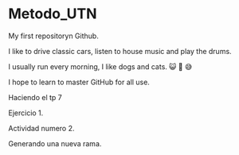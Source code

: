 # Metodo_UTN

My first repositoryn Github.

I like to drive classic cars, listen to house music and play the drums.

I usually run every morning, I like dogs and cats. 😺 🙈 😅

I hope to learn to master GitHub for all use.

Haciendo el tp 7

Ejercicio 1.

Actividad numero 2.

Generando una nueva rama.
